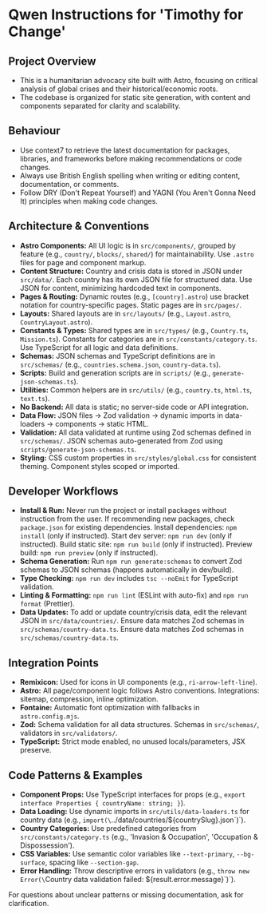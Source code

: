 # Qwen Instructions for 'Timothy for Change'

## Project Overview

- This is a humanitarian advocacy site built with Astro, focusing on critical analysis of global crises and their historical/economic roots.
- The codebase is organized for static site generation, with content and components separated for clarity and scalability.

## Behaviour

- Use context7 to retrieve the latest documentation for packages, libraries, and frameworks before making recommendations or code changes.
- Always use British English spelling when writing or editing content, documentation, or comments.
- Follow DRY (Don't Repeat Yourself) and YAGNI (You Aren't Gonna Need It) principles when making code changes.

## Architecture & Conventions

- **Astro Components:** All UI logic is in `src/components/`, grouped by feature (e.g., `country/`, `blocks/`, `shared/`) for maintainability. Use `.astro` files for page and component markup.
- **Content Structure:** Country and crisis data is stored in JSON under `src/data/`. Each country has its own JSON file for structured data. Use JSON for content, minimizing hardcoded text in components.
- **Pages & Routing:** Dynamic routes (e.g., `[country].astro`) use bracket notation for country-specific pages. Static pages are in `src/pages/`.
- **Layouts:** Shared layouts are in `src/layouts/` (e.g., `Layout.astro`, `CountryLayout.astro`).
- **Constants & Types:** Shared types are in `src/types/` (e.g., `Country.ts`, `Mission.ts`). Constants for categories are in `src/constants/category.ts`. Use TypeScript for all logic and data definitions.
- **Schemas:** JSON schemas and TypeScript definitions are in `src/schemas/` (e.g., `countries.schema.json`, `country-data.ts`).
- **Scripts:** Build and generation scripts are in `scripts/` (e.g., `generate-json-schemas.ts`).
- **Utilities:** Common helpers are in `src/utils/` (e.g., `country.ts`, `html.ts`, `text.ts`).
- **No Backend:** All data is static; no server-side code or API integration.
- **Data Flow:** JSON files → Zod validation → dynamic imports in data-loaders → components → static HTML.
- **Validation:** All data validated at runtime using Zod schemas defined in `src/schemas/`. JSON schemas auto-generated from Zod using `scripts/generate-json-schemas.ts`.
- **Styling:** CSS custom properties in `src/styles/global.css` for consistent theming. Component styles scoped or imported.

## Developer Workflows

- **Install & Run:** Never run the project or install packages without instruction from the user. If recommending new packages, check `package.json` for existing dependencies. Install dependencies: `npm install` (only if instructed). Start dev server: `npm run dev` (only if instructed). Build static site: `npm run build` (only if instructed). Preview build: `npm run preview` (only if instructed).
- **Schema Generation:** Run `npm run generate:schemas` to convert Zod schemas to JSON schemas (happens automatically in dev/build).
- **Type Checking:** `npm run dev` includes `tsc --noEmit` for TypeScript validation.
- **Linting & Formatting:** `npm run lint` (ESLint with auto-fix) and `npm run format` (Prettier).
- **Data Updates:** To add or update country/crisis data, edit the relevant JSON in `src/data/countries/`. Ensure data matches Zod schemas in `src/schemas/country-data.ts`. Ensure data matches Zod schemas in `src/schemas/country-data.ts`.

## Integration Points

- **Remixicon:** Used for icons in UI components (e.g., `ri-arrow-left-line`).
- **Astro:** All page/component logic follows Astro conventions. Integrations: sitemap, compression, inline optimization.
- **Fontaine:** Automatic font optimization with fallbacks in `astro.config.mjs`.
- **Zod:** Schema validation for all data structures. Schemas in `src/schemas/`, validators in `src/validators/`.
- **TypeScript:** Strict mode enabled, no unused locals/parameters, JSX preserve.

## Code Patterns & Examples

- **Component Props:** Use TypeScript interfaces for props (e.g., `export interface Properties { countryName: string; }`).
- **Data Loading:** Use dynamic imports in `src/utils/data-loaders.ts` for country data (e.g., `import(\`../data/countries/${countrySlug}.json\`)`).
- **Country Categories:** Use predefined categories from `src/constants/category.ts` (e.g., 'Invasion & Occupation', 'Occupation & Dispossession').
- **CSS Variables:** Use semantic color variables like `--text-primary`, `--bg-surface`, spacing like `--section-gap`.
- **Error Handling:** Throw descriptive errors in validators (e.g., `throw new Error(\`Country data validation failed: ${result.error.message}\`)`).

For questions about unclear patterns or missing documentation, ask for clarification.
